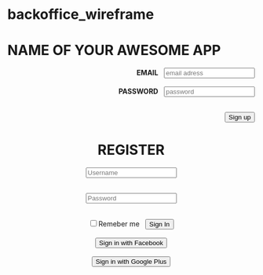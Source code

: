 # backoffice_wireframe<html>
<head>
<link rel="stylesheet" type="text/css" href="css/style.css">
</head>
<body>
<div id="header">
<div class="naslov">
<h1>NAME OF YOUR AWESOME APP</h1>
</div>
<div class="forma" align="right">
<form action="routes.php" method="post">

<b>EMAIL</b> &nbsp;
<input type="text" name="username" placeholder="email adress"><br><br>
<b>PASSWORD</b> &nbsp;
<input type="password" name="password" placeholder="password"><br><br>

<input class="btn" class="dugme" type="submit" name="page" value="Sign up">


</form>
</div>
</div>
<div id="wrapper">
<div id="content">

</div>
<div id="register">
<form action="routes.php" method="post" align="center">
<h1>REGISTER</h1>
<input type="text" name="username" placeholder="Username"><br><br>

<input type="password" name="password" placeholder="Password"><br><br>

<input type="checkbox" >Remeber me
&nbsp;
<input class="btn" type="submit" name="page" value="Sign In">
<br><br>
<input class="btn1" type="submit" name="page" value="Sign in with Facebook">
<br><br>
<input class="btn2" type="submit" name="page" value="Sign in with Google Plus">


</div>



</div>

</body>




</html>
